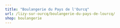 ```yaml
---
title: "Boulangerie du Pays de l'Ourcq"
url: /lizy-sur-ourcq/boulangerie-du-pays-de-lourcq/
shop: boulangerie
---
```

